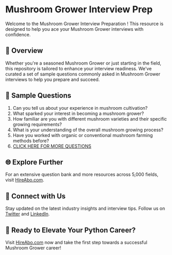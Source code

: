# Mushroom Grower Interview Prep

Welcome to the Mushroom Grower Interview Preparation ! This resource is designed to help you ace your Mushroom Grower interviews with confidence.

## 🚀 Overview

Whether you're a seasoned Mushroom Grower or just starting in the field, this repository is tailored to enhance your interview readiness. We've curated a set of sample questions commonly asked in Mushroom Grower interviews to help you prepare and succeed.

## 📝 Sample Questions

1. Can you tell us about your experience in mushroom cultivation?
2. What sparked your interest in becoming a mushroom grower?
3. How familiar are you with different mushroom varieties and their specific growing requirements?
4. What is your understanding of the overall mushroom growing process?
5. Have you worked with organic or conventional mushroom farming methods before?
6. [CLICK HERE FOR MORE QUESTIONS](https://hireabo.com/job/10_0_42/Mushroom%20Grower)

## 🌐 Explore Further

For an extensive question bank and more resources across 5,000 fields, visit [HireAbo.com](https://www.hireabo.com).

## 📱 Connect with Us

Stay updated on the latest industry insights and interview tips. Follow us on [Twitter](https://twitter.com/hireabo) and [LinkedIn](https://www.linkedin.com/in/hire-abo-3609972a8/).

## 🚀 Ready to Elevate Your Python Career?

Visit [HireAbo.com](https://www.hireabo.com) now and take the first step towards a successful Mushroom Grower career!